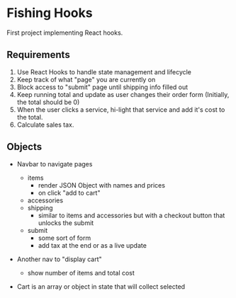 # Fishing Hooks

First project implementing React hooks.

## Requirements
1. Use React Hooks to handle state management and lifecycle
2. Keep track of what "page" you are currently on
3. Block access to "submit" page until shipping info filled out
4. Keep running total and update as user changes their order form (Initially, the total should be 0) 
5. When the user clicks a service, hi-light that service and add it's cost to the total.
6. Calculate sales tax.

## Objects

- Navbar to navigate pages
    - items
        - render JSON Object with names and prices
        - on click "add to cart"
    - accessories
    - shipping
        - similar to items and accessories but with a checkout button that unlocks the submit
    - submit
        - some sort of form
        - add tax at the end or as a live update

- Another nav to "display cart"
    - show number of items and total cost

- Cart is an array or object in state that will collect selected 